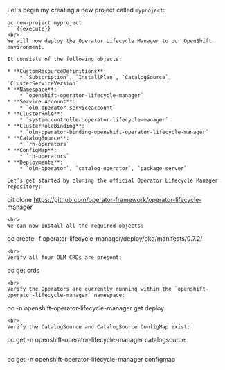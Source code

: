 Let's begin my creating a new project called `myproject`:

```
oc new-project myproject
```{{execute}}
<br>
We will now deploy the Operator Lifecycle Manager to our OpenShift environment.

It consists of the following objects:

* **CustomResourceDefinitions**:
    * `Subscription`, `InstallPlan`, `CatalogSource`, `ClusterServiceVersion`
* **Namespace**:
    * `openshift-operator-lifecycle-manager`
* **Service Account**:
    * `olm-operator-serviceaccount`
* **ClusterRole**:
    * `system:controller:operator-lifecycle-manager`
* **ClusterRoleBinding**:
    * `olm-operator-binding-openshift-operator-lifecycle-manager`
* **CatalogSource**:
    * `rh-operators`
* **ConfigMap**:
    * `rh-operators`
* **Deployments**:
    * `olm-operator`, `catalog-operator`, `package-server`

Let's get started by cloning the official Operator Lifecycle Manager repository:

```
git clone https://github.com/operator-framework/operator-lifecycle-manager
```{{execute}}
<br>
We can now install all the required objects:

```
oc create -f operator-lifecycle-manager/deploy/okd/manifests/0.7.2/
```{{execute}}
<br>
Verify all four OLM CRDs are present:

```
oc get crds
```{{execute}}
<br>
Verify the Operators are currently running within the `openshift-operator-lifecycle-manager` namespace:

```
oc -n openshift-operator-lifecycle-manager get deploy
```{{execute}}
<br>
Verify the CatalogSource and CatalogSource ConfigMap exist:

```
oc get -n openshift-operator-lifecycle-manager catalogsource
```{{execute}}
```
oc get -n openshift-operator-lifecycle-manager configmap
```{{execute}}
